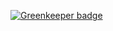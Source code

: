 

[![Greenkeeper badge](https://badges.greenkeeper.io/carpages/gemini-scrollup.svg)](https://greenkeeper.io/)